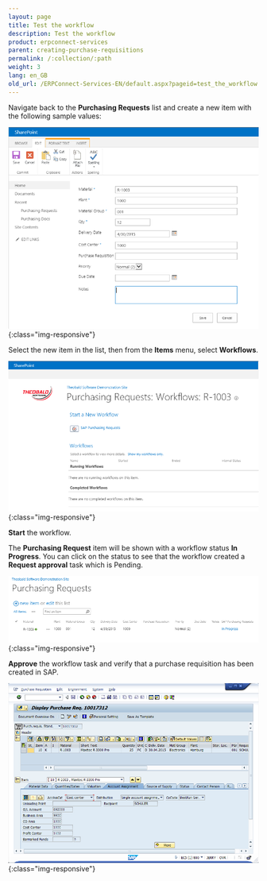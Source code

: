 ```yaml
---
layout: page
title: Test the workflow
description: Test the workflow
product: erpconnect-services
parent: creating-purchase-requisitions
permalink: /:collection/:path
weight: 3
lang: en_GB
old_url: /ERPConnect-Services-EN/default.aspx?pageid=test_the_workflow
---
```


Navigate back to the **Purchasing Requests** list and create a new item with the following sample values:

![ECS-Nintex-Scenario-SAPFunction-11](/img/content/ECS-Nintex-Scenario-SAPFunction-11.png){:class="img-responsive"}

Select the new item in the list, then from the **Items** menu, select **Workflows**.

![ECS-Nintex-Scenario-SAPFunction-12](/img/content/ECS-Nintex-Scenario-SAPFunction-12.png){:class="img-responsive"}

**Start** the workflow.

The **Purchasing Request** item will be shown with a workflow status **In Progress**. You can click on the status to see that the workflow created a **Request approval** task which is Pending.

![ECS-Nintex-Scenario-SAPFunction-13](/img/content/ECS-Nintex-Scenario-SAPFunction-13.png){:class="img-responsive"}

**Approve** the workflow task and verify that a purchase requisition has been created in SAP.

![ECS-Nintex-Scenario-SAPFunction-14](/img/content/ECS-Nintex-Scenario-SAPFunction-14.png){:class="img-responsive"}
